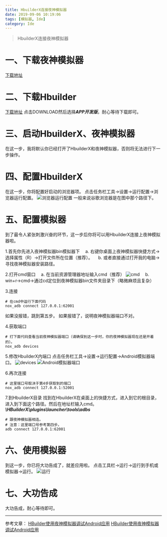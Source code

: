 ```yaml
---
title: HbuilderX连接夜神模拟器
date: 2019-09-06 10:19:06
tags: [模拟器, Ide]
category: Ide
---
```

> HbuilderX连接夜神模拟器
<!--more-->
# 一、下载夜神模拟器
[下载地址](https://www.yeshen.com/cn/download/fullPackage "点击下载")

# 二、下载Hbuilder
[下载地址](https://www.dcloud.io/hbuilderx.html "点击下载")
点击DOWNLOAD然后选择***APP开发版***，耐心等待下载即可。

# 三、启动HbuilderX、夜神模拟器
在这一步，我将默认你已经打开了HbuilderX和夜神模拟器，否则将无法进行下一步操作。

# 四、配置HbuilderX
在这一步，你将配置好启动的浏览器项。
点击任务栏工具->设置->运行配置->浏览器运行配置。
![浏览器运行配置](https://i.loli.net/2019/09/06/v1UnkthNPRJm2db.png)
一般来说谷歌浏览器是在图中那个路径下。

# 五、配置模拟器
到了最令人紧张刺激兴奋的环节，这一步后你将可以用HbuilderX连接上夜神模拟器啦。

1.首先你先进入夜神模拟器bin模拟器下
&emsp;a. 右键你桌面上夜神模拟器快捷方式->选择属性（R）->打开文件所在位置（推荐）。
&emsp;b. 或者直接通过打开我的电脑->寻找夜神模拟器安装路径。

2.打开cmd窗口
&emsp;a. 在当前资源管理器地址输入cmd（推荐）
![cmd](https://i.loli.net/2019/09/06/BYlN4MwkWX2Tyhs.png)
&emsp;b. win+r->cmd->通过cd定位到夜神模拟器bin文件夹目录下（略微麻烦且复杂）

3.连接
```
# 在cmd中运行下面代码 
nox_adb connect 127.0.0.1:62001
```
如果没报错，跳到第五步。
如果报错了，说明夜神模拟器端口不对。

4.获取端口
```
# 打下面代码查看当前夜神模拟器端口（请确保到这一步时，你的夜神模拟器现在还是开着的）。
nox_adb devices
```

5.修改HbuilderX内端口
点击任务栏工具->设置->运行配置->Android模拟器端口。
![devices](https://i.loli.net/2019/09/06/zetENkoA1vnXTBM.png)
![Android模拟器端口](https://i.loli.net/2019/09/06/AhTwYV2XHyS5pq1.png)

6.再次连接
```
# 这里端口号取决于第4步获取到的端口
nox_adb connect 127.0.0.1:52001
```

7.到HbuilderX目录
找到在HbuilderX在桌面上的快捷方式，进入到它的根目录，进入到下面这个路径。然后在地址栏输入cmd。
***\HBuilderX\plugins\launcher\tools\adbs***
```
# 跟夜神模拟器相连。
# 注意：这里端口号参考第四步。
adb connect 127.0.0.1:62001
```

# 六、使用模拟器
到这一步，你已将大功告成了，就差应用啦。
点击工具栏->运行->运行到手机或模拟器->运行。
![运行](https://i.loli.net/2019/09/06/yV3S1bTnNihgeDG.png)

# 七、大功告成
大功告成，耐心等待即可。

---
参考文章：
[HBuilder使用夜神模拟器调试Android应用](https://www.yeshen.com/faqs/HJwD1yQe- "点击浏览")
[HBuilder使用夜神模拟器调试Android应用](https://www.cnblogs.com/stulzq/p/5123875.html "点击浏览")
